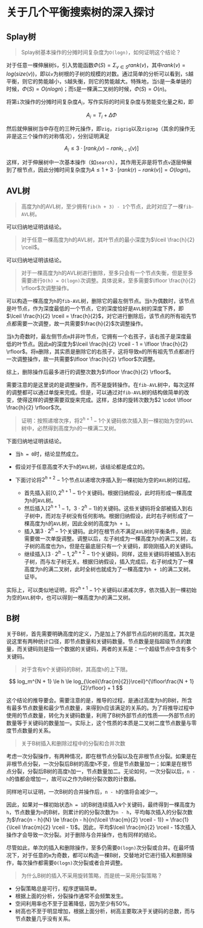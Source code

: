 关于几个平衡搜索树的深入探讨
=========================

## Splay树

> Splay树基本操作的分摊时间复杂度为`O(logn)`，如何证明这个结论？

对于任意一棵伸展树`S`，引入势能函数$\Phi(S) = \Sigma_{v \in S} rank(v)$，其中$rank(v) = log(size(v))$，即以`v`为树根的子树的规模的对数。通过简单的分析可以看到，`S`越平衡，则它的势能越小，`S`越失衡，则它的势能越大。特殊地，当`S`是一条单链的时候，$\Phi(S) = O(nlogn)$；而`S`是一棵满二叉树的时候，$\Phi(S) = O(n)$。

将第`i`次操作的分摊时间复杂度$A_i$，写作实际的时间复杂度与势能变化量之和，即

$$
A_i = T_i + \Delta\Phi
$$

然后就伸展树当中存在的三种元操作，即`zig`，`zigzig`以及`zigzag`（其余的操作无非是这三个操作的对称情况），分别证明满足

$$
A_i \le 3\cdot [rank_i(v) - rank_{i - 1}(v)]
$$

这样，对于伸展树中一次基本操作（如`search`），其作用无非是将节点`v`逐层伸展到了根节点，因此分摊时间复杂度为$A \le 1 + 3\cdot[rank(r) - rank(v)] = O(logn)$。

## AVL树

> 高度为h的AVL树，至少拥有`fib(h + 3) - 1`个节点，此时对应了一棵`fib-AVL`树。

可以归纳地证明该结论。

> 对于任意一棵高度为h的AVL树，其叶节点的最小深度为$\lceil \frac{h}{2} \rceil$。

可以归纳地证明该结论。

> 对于一棵高度为h的AVL树进行删除，至多只会有一个节点失衡，但是至多需要进行`O(h) = O(logn)`次调整。具体说来，至多需要$\lfloor \frac{h}{2} \rfloor$次调整操作。

可以构造一棵高度为`h`的`fib-AVL`树，删除它的最左侧节点。当`h`为偶数时，该节点是叶节点，作为深度最低的一个节点，它的深度恰好是`AVL`树的深度下界，即$\lceil \frac{h}{2} \rceil = \frac{h}{2}$，对它进行删除后，该节点的所有祖先节点都需要一次调整，故一共需要$\frac{h}{2}$次调整操作。

当`h`为奇数时，最左侧节点`m`并非叶节点，它拥有一个右孩子，该右孩子是深度最低的叶节点。因此`m`的深度为$\lceil \frac{h}{2} \rceil - 1 = \lfloor \frac{h}{2} \rfloor$。将`m`删除，其实质是删除它的右孩子，这将导致`m`的所有祖先节点都进行一次调整操作，故一共需要$\lfloor \frac{h}{2} \rfloor$次调整。

综上，删除操作后最多进行的调整次数为$\lfloor \frac{h}{2} \rfloor$。

需要注意的是这里说的是调整操作，而不是旋转操作。在`fib-AVL`树中，每次这样的调整都可以通过单旋来完成。但是，可以通过对`fib-AVL`树的结构做简单的改变，使得这样的调整需要双旋来完成。这样，总体的旋转次数为$2 \cdot \lfloor \frac{h}{2} \rfloor$次。

> 证明：按照递增次序，将$2^{h + 1} - 1$个关键码依次插入到一棵初始为空的`AVL`树中，必然得到高度为`h`的一棵满二叉树。

下面归纳地证明该结论。

+ 当`h = 0`时，结论显然成立。
+ 假设对于任意高度不大于`h`的`AVL`树，该结论都是成立的。
+ 下面讨论将$2^{h + 2} - 1$个节点以递增次序插入到一棵初始为空的`AVL`树的过程。

	- 首先插入前$[0, 2^{h + 1} - 1)$个关键码。根据归纳假设，此时将形成一棵高度为`h`的`AVL`树。
	- 然后插入$[2^{h + 1} - 1， 3\cdot 2^{h} - 1)$的关键码。这些关键码将全部被插入到右子树中，而对左子树没有任何影响。根据归纳假设，此时右子树形成了一棵高度为`h`的`AVL`树，因此全树的高度为`h + 1`。
	- 插入第$3\cdot 2^{h} - 1$个关键码。此时在根节点不满足`AVL`树的平衡条件，因此需要做一次单旋调整。调整以后，左子树成为一棵高度为`h`的满二叉树，右子树的高度也为`h`，但是在最底层只有一个关键码，即刚刚插入的关键码。
	- 继续插入$[3\cdot 2^{h} - 1, 2^{h + 2} - 1)$个关键码，同样，这些关键码将被插入到右子树，而与左子树无关。根据归纳假设，插入完成后，右子树成为了一棵高度为`h`的满二叉树，此时全树也就成为了一棵高度为`h + 1`的满二叉树。
证毕。

实际上，可以类似地证明，将$2^{h + 1} - 1$个关键码以递减次序，依次插入到一棵初始为空的`AVL`树中，也可以得到一棵高度为`h`的满二叉树。

## B树

关于B树，首先需要明确高度的定义，乃是加上了外部节点后的树的高度。其次是说这里有两种统计口径，即节点数量和关键码数量。节点数量是指超级节点的数量，而关键码则是指一个数据的关键码，两者的关系是：一个超级节点中含有多个关键码。

> 对于含有`N`个关键码的B树，其高度`h`的上下限。

$$
log_m^{N + 1} \le h \le log_{\lceil{\frac{m}{2}}\rceil}^{\lfloor\frac{N + 1}{2}\rfloor} + 1
$$

这个结论的推导要会。需要注意的是，推导的过程，是通过高度为`h`的B树，所含有最多节点数量和最少节点数量，来得到`h`应该满足的关系的。为了将推导过程中使用的节点数量，转化为关键码数量，利用了B树外部节点的性质——外部节点的数量等于关键码的数量加一。实际上，这个性质的本质是二叉树二度节点数量与零度节点数量的关系。

> 关于B树插入和删除过程中的分裂和合并次数

考虑一次分裂操作，有两种情况，即在根节点分裂以及在非根节点分裂。如果是在非根节点分裂，一次分裂后B树的高度`h`不变，但是节点数量加一；如果是在根节点分裂，分裂后B树的高度`h`加一，节点数量加二。无论如何，一次分裂以后，`n - h`的值都会增加一，故可以之作为B树分裂次数的计数器。

同样地可以证明，一次B树的合并操作后，`n - h`的值将会减少一。

因此，如果对一棵初始状态`h = 1`的B树连续插入`N`个关键码，最终得到一棵高度为`h`，节点数量为`n`的B树，则累计的的分裂次数为`n - h`，平均每次插入的分裂次数为$\frac{n - h}{N} \le \frac{n - h}{n(\lceil \frac{m}{2} \rceil - 1)} = \frac{1}{\lceil \frac{m}{2} \rceil - 1}$。因此，平均$\lceil \frac{m}{2} \rceil - 1$次插入操作才会导致一次分裂。对于删除与合并操作，也有同样的结论。

尽管如此，单次的插入和删除操作，至多仍需要`O(logn)`次分裂或合并。在最坏情况下，对于任意的`m`为奇数，都可以构造一棵B树，交替地对它进行插入和删除操作，每次操作都需要`O(logn)`次分裂或者合并调整。

> 为什么B树的插入不采用旋转策略，而是统一采用分裂策略？

+ 分裂策略总是可行，程序逻辑简单。
+ 根据上面的分析，分裂操作通常不会频繁发生。
+ 空间利用率也不至于显著降低，因为至少有50%。
+ 树高也不至于明显增加，根据上面分析，树高主要取决于关键码的总数，而与节点数量几乎没有关系。

